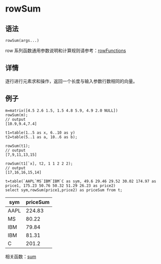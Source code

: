 # rowSum

## 语法

`rowSum(args...)`

row 系列函数通用参数说明和计算规则请参考：[rowFunctions](../themes/rowFunctions.md)

## 详情

逐行进行元素求和操作，返回一个长度与输入参数行数相同的向量。

## 例子

```
m=matrix([4.5 2.6 1.5, 1.5 4.8 5.9, 4.9 2.0 NULL])
rowSum(m);
// output
[10.9,9.4,7.4]

t1=table(1..5 as x, 6..10 as y)
t2=table(5..1 as a, 10..6 as b);

rowSum(t1);
// output
[7,9,11,13,15]

rowSum(t1[`x], t2, 1 1 2 2 2);
// output
[17,16,16,15,14]

t=table(`AAPL`MS`IBM`IBM`C as sym, 49.6 29.46 29.52 30.02 174.97 as price1, 175.23 50.76 50.32 51.29 26.23 as price2)
select sym,rowSum(price1,price2) as priceSum from t;
```

| sym | priceSum |
| --- | --- |
| AAPL | 224.83 |
| MS | 80.22 |
| IBM | 79.84 |
| IBM | 81.31 |
| C | 201.2 |

相关函数：[sum](../s/sum.md)

